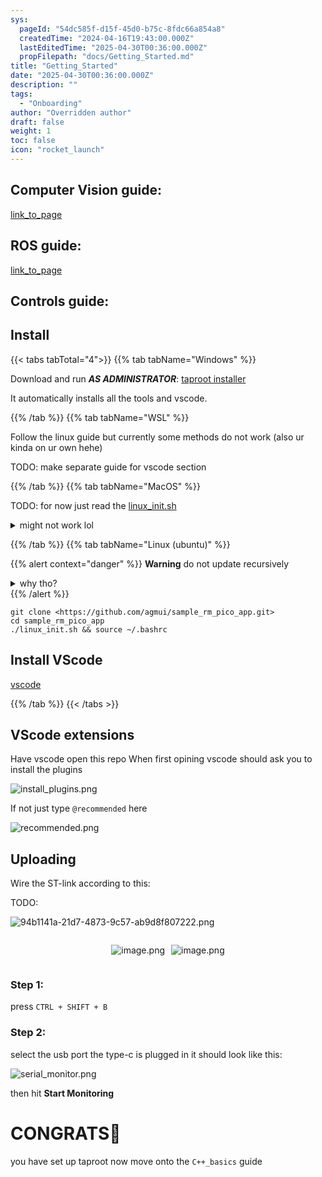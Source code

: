 ```yaml
---
sys:
  pageId: "54dc585f-d15f-45d0-b75c-8fdc66a854a8"
  createdTime: "2024-04-16T19:43:00.000Z"
  lastEditedTime: "2025-04-30T00:36:00.000Z"
  propFilepath: "docs/Getting_Started.md"
title: "Getting_Started"
date: "2025-04-30T00:36:00.000Z"
description: ""
tags:
  - "Onboarding"
author: "Overridden author"
draft: false
weight: 1
toc: false
icon: "rocket_launch"
---
```


## Computer Vision guide:

[link_to_page](86d45bc0-388b-4d26-8848-44f255f73d0e)

## ROS guide:

[link_to_page](3c76c1de-ec8f-46d6-8b0a-294005edc2d5)

## Controls guide:

## Install

{{< tabs tabTotal="4">}}
{{% tab tabName="Windows" %}}

Download and run _**AS ADMINISTRATOR**_: [taproot installer](https://github.com/Thornbots/TeachingFreshies/releases/tag/1.0)

It automatically installs all the tools and vscode.

{{% /tab %}}
{{% tab tabName="WSL" %}}

Follow the linux guide but currently some methods do not work (also ur kinda on ur own hehe)

TODO: make separate guide for vscode section

{{% /tab %}}
{{% tab tabName="MacOS" %}}

TODO: for now just read the [linux_init.sh](https://github.com/agmui/sample_rm_pico_app/blob/main/linux_init.sh)

<details>
<summary>might not work lol</summary>

`brew install libusb pkg-config`

Next install: [vscode](https://code.visualstudio.com/Download)

</details>

{{% /tab %}}
{{% tab tabName="Linux (ubuntu)" %}}

{{% alert context="danger" %}}
**Warning** do not update recursively
<details>
<summary>why tho?</summary>
There are some submodules that may go on for a while (like tinyusb) and I highly
recommend you don't need to get them.
If you want to see what submodules I update just look in `linux_init.sh`
</details>
{{% /alert %}}

```shell
git clone <https://github.com/agmui/sample_rm_pico_app.git>
cd sample_rm_pico_app
./linux_init.sh && source ~/.bashrc
```

## Install VScode

[vscode](https://code.visualstudio.com/Download)

{{% /tab %}}
{{< /tabs >}}

## VScode extensions

Have vscode open this repo
When first opining vscode should ask you to install the plugins

![install_plugins.png](https://prod-files-secure.s3.us-west-2.amazonaws.com/d518164a-d88e-44d1-a4ee-3adb3bd8bce0/89bd30f0-1825-4e77-867b-0a41ce370880/install_plugins.png?X-Amz-Algorithm=AWS4-HMAC-SHA256&X-Amz-Content-Sha256=UNSIGNED-PAYLOAD&X-Amz-Credential=ASIAZI2LB466RVYWMQW3%2F20250716%2Fus-west-2%2Fs3%2Faws4_request&X-Amz-Date=20250716T110807Z&X-Amz-Expires=3600&X-Amz-Security-Token=IQoJb3JpZ2luX2VjEEIaCXVzLXdlc3QtMiJHMEUCIHqwM1TqKMO5ZCg1av1cfPWi9BGdUEzbdT2I63m7GhgcAiEA7uIQAmGPHwTkj9weiLknG%2Fq2DgsDGq%2BmDa%2Fd0QZkxIwq%2FwMIWxAAGgw2Mzc0MjMxODM4MDUiDFg4Q88jkGD3nDKByyrcA8hH%2FaIzYl6ap66%2FpUNxIGAg6gCdnadgDWLiol0osCAxMsjub%2Bg4oCTNVXnElkQEOMdzVsZc1CNDeuuGbJ1plZryADHsRYGZe9GjUlGeS%2FokWRXA16EeiBYZZP3KndAGPd9y%2Fyz%2FDX3XHuz%2ByqvkCCPQSR2HCGbYvSQVIzodQfv%2Fjhdqwac5UyW1Db41%2BgpWE%2FRYPAUzj6mZw%2BhvLW1kH0mryhvH2b8vQnqLZUb13AGY5CJNUE8qALwCjLcow0c9Eu3ZlXXke058ZBLmf1ArkXgKvuxl2wESfEQVP%2BAPuCP3V9WX20VRd9DycuOS5oiooEXw8MY3tDfYU83%2FZekxx547vFt5ZTwqMGUa4Avrb4SkM5fg690EdqWWP5mlMrz9QRMunms94mPP%2B3OtUxd6JuSJ4d8uKWliDgCvKNrJ68VwdDpM8Y%2Bbt5ZyZFSgaAj088BmZrUUn90HDHGktv3koDCQpV2WmcywG4LQty4QLIC1nfGQIbFz%2BM60OfvK1cWKsXYqMfgVrXOS8yhj1LARZ%2FsHJSRySrtU0EGY2fx4K5oowFMVC0CKgPo99Y5VesZ4rhy3IvnOddGWeKDHVsehfB%2FGOnnI%2F67qJexKwJ6VA0u3jAUT%2FADXuYvD2MY%2BMObn3cMGOqUBnlfp%2Bm1nctlfTZfPMZIip4BFSwPf1ZSx82j4LIZ1Eum6PhKzI1gCpmB7MXUoowlQ%2F2BTjpGhkUWVlvRRjEW0nmdOW9fg4O8i%2BuQK1yiTQvRXELej02%2BPLAlsm73gXo02QrRxdO1O3SDYup2tGt%2B1xK4JauDdpeL8Cw5p%2BPunFq0j7ZZnmOT0EN9fgP4M2YiSSFyYiJtW76InxWu0rrc%2F920bDVKM&X-Amz-Signature=8e3566a55578b1ff7c27f6b661394c4fb702fb9c88708dc7b8f44275722ff5b2&X-Amz-SignedHeaders=host&x-amz-checksum-mode=ENABLED&x-id=GetObject)

If not just type `@recommended` here  

![recommended.png](https://prod-files-secure.s3.us-west-2.amazonaws.com/d518164a-d88e-44d1-a4ee-3adb3bd8bce0/61e661e9-5d85-4dfc-be0d-8d2097a5e793/recommended.png?X-Amz-Algorithm=AWS4-HMAC-SHA256&X-Amz-Content-Sha256=UNSIGNED-PAYLOAD&X-Amz-Credential=ASIAZI2LB466RVYWMQW3%2F20250716%2Fus-west-2%2Fs3%2Faws4_request&X-Amz-Date=20250716T110807Z&X-Amz-Expires=3600&X-Amz-Security-Token=IQoJb3JpZ2luX2VjEEIaCXVzLXdlc3QtMiJHMEUCIHqwM1TqKMO5ZCg1av1cfPWi9BGdUEzbdT2I63m7GhgcAiEA7uIQAmGPHwTkj9weiLknG%2Fq2DgsDGq%2BmDa%2Fd0QZkxIwq%2FwMIWxAAGgw2Mzc0MjMxODM4MDUiDFg4Q88jkGD3nDKByyrcA8hH%2FaIzYl6ap66%2FpUNxIGAg6gCdnadgDWLiol0osCAxMsjub%2Bg4oCTNVXnElkQEOMdzVsZc1CNDeuuGbJ1plZryADHsRYGZe9GjUlGeS%2FokWRXA16EeiBYZZP3KndAGPd9y%2Fyz%2FDX3XHuz%2ByqvkCCPQSR2HCGbYvSQVIzodQfv%2Fjhdqwac5UyW1Db41%2BgpWE%2FRYPAUzj6mZw%2BhvLW1kH0mryhvH2b8vQnqLZUb13AGY5CJNUE8qALwCjLcow0c9Eu3ZlXXke058ZBLmf1ArkXgKvuxl2wESfEQVP%2BAPuCP3V9WX20VRd9DycuOS5oiooEXw8MY3tDfYU83%2FZekxx547vFt5ZTwqMGUa4Avrb4SkM5fg690EdqWWP5mlMrz9QRMunms94mPP%2B3OtUxd6JuSJ4d8uKWliDgCvKNrJ68VwdDpM8Y%2Bbt5ZyZFSgaAj088BmZrUUn90HDHGktv3koDCQpV2WmcywG4LQty4QLIC1nfGQIbFz%2BM60OfvK1cWKsXYqMfgVrXOS8yhj1LARZ%2FsHJSRySrtU0EGY2fx4K5oowFMVC0CKgPo99Y5VesZ4rhy3IvnOddGWeKDHVsehfB%2FGOnnI%2F67qJexKwJ6VA0u3jAUT%2FADXuYvD2MY%2BMObn3cMGOqUBnlfp%2Bm1nctlfTZfPMZIip4BFSwPf1ZSx82j4LIZ1Eum6PhKzI1gCpmB7MXUoowlQ%2F2BTjpGhkUWVlvRRjEW0nmdOW9fg4O8i%2BuQK1yiTQvRXELej02%2BPLAlsm73gXo02QrRxdO1O3SDYup2tGt%2B1xK4JauDdpeL8Cw5p%2BPunFq0j7ZZnmOT0EN9fgP4M2YiSSFyYiJtW76InxWu0rrc%2F920bDVKM&X-Amz-Signature=2b48e05c69203ccb7f88682ee7473fbfd233471cbb3eaaffd9b9e6c7d7e07d6c&X-Amz-SignedHeaders=host&x-amz-checksum-mode=ENABLED&x-id=GetObject)

## Uploading

Wire the ST-link according to this:

TODO:

![94b1141a-21d7-4873-9c57-ab9d8f807222.png](https://prod-files-secure.s3.us-west-2.amazonaws.com/d518164a-d88e-44d1-a4ee-3adb3bd8bce0/e5fad17d-ab82-4300-9f4c-505ab4b1202c/94b1141a-21d7-4873-9c57-ab9d8f807222.png?X-Amz-Algorithm=AWS4-HMAC-SHA256&X-Amz-Content-Sha256=UNSIGNED-PAYLOAD&X-Amz-Credential=ASIAZI2LB466RVYWMQW3%2F20250716%2Fus-west-2%2Fs3%2Faws4_request&X-Amz-Date=20250716T110807Z&X-Amz-Expires=3600&X-Amz-Security-Token=IQoJb3JpZ2luX2VjEEIaCXVzLXdlc3QtMiJHMEUCIHqwM1TqKMO5ZCg1av1cfPWi9BGdUEzbdT2I63m7GhgcAiEA7uIQAmGPHwTkj9weiLknG%2Fq2DgsDGq%2BmDa%2Fd0QZkxIwq%2FwMIWxAAGgw2Mzc0MjMxODM4MDUiDFg4Q88jkGD3nDKByyrcA8hH%2FaIzYl6ap66%2FpUNxIGAg6gCdnadgDWLiol0osCAxMsjub%2Bg4oCTNVXnElkQEOMdzVsZc1CNDeuuGbJ1plZryADHsRYGZe9GjUlGeS%2FokWRXA16EeiBYZZP3KndAGPd9y%2Fyz%2FDX3XHuz%2ByqvkCCPQSR2HCGbYvSQVIzodQfv%2Fjhdqwac5UyW1Db41%2BgpWE%2FRYPAUzj6mZw%2BhvLW1kH0mryhvH2b8vQnqLZUb13AGY5CJNUE8qALwCjLcow0c9Eu3ZlXXke058ZBLmf1ArkXgKvuxl2wESfEQVP%2BAPuCP3V9WX20VRd9DycuOS5oiooEXw8MY3tDfYU83%2FZekxx547vFt5ZTwqMGUa4Avrb4SkM5fg690EdqWWP5mlMrz9QRMunms94mPP%2B3OtUxd6JuSJ4d8uKWliDgCvKNrJ68VwdDpM8Y%2Bbt5ZyZFSgaAj088BmZrUUn90HDHGktv3koDCQpV2WmcywG4LQty4QLIC1nfGQIbFz%2BM60OfvK1cWKsXYqMfgVrXOS8yhj1LARZ%2FsHJSRySrtU0EGY2fx4K5oowFMVC0CKgPo99Y5VesZ4rhy3IvnOddGWeKDHVsehfB%2FGOnnI%2F67qJexKwJ6VA0u3jAUT%2FADXuYvD2MY%2BMObn3cMGOqUBnlfp%2Bm1nctlfTZfPMZIip4BFSwPf1ZSx82j4LIZ1Eum6PhKzI1gCpmB7MXUoowlQ%2F2BTjpGhkUWVlvRRjEW0nmdOW9fg4O8i%2BuQK1yiTQvRXELej02%2BPLAlsm73gXo02QrRxdO1O3SDYup2tGt%2B1xK4JauDdpeL8Cw5p%2BPunFq0j7ZZnmOT0EN9fgP4M2YiSSFyYiJtW76InxWu0rrc%2F920bDVKM&X-Amz-Signature=521b8ad9fe4a161ebd2fd96bfd2eb666438cd6b8393a30682ed15e88d9ba1999&X-Amz-SignedHeaders=host&x-amz-checksum-mode=ENABLED&x-id=GetObject)

<div style="display: flex;flex-direction: row; column-gap:10px; max-width: 630px;justify-content: center;">
<div>

![image.png](https://prod-files-secure.s3.us-west-2.amazonaws.com/d518164a-d88e-44d1-a4ee-3adb3bd8bce0/210ecb78-1116-4d7b-b9b7-2292f66fa2c2/image.png?X-Amz-Algorithm=AWS4-HMAC-SHA256&X-Amz-Content-Sha256=UNSIGNED-PAYLOAD&X-Amz-Credential=ASIAZI2LB466SYEYQJ5P%2F20250716%2Fus-west-2%2Fs3%2Faws4_request&X-Amz-Date=20250716T110811Z&X-Amz-Expires=3600&X-Amz-Security-Token=IQoJb3JpZ2luX2VjEEIaCXVzLXdlc3QtMiJHMEUCIHEKGK9YjnItqZPddfohlR7h2tibikHbqT20Ctc%2Fp1G5AiEAiNDCtazlNYXygkrvKDmjBmFpS8a1kn%2Bp5JhUAaKOToYq%2FwMIWxAAGgw2Mzc0MjMxODM4MDUiDCvddM%2F0F%2Bm%2BsdL9rircA7o%2FKPoRktc6Qtyc4ogvkXAFqrO8USZwp6q9PauxnARUqhexpeQ4jIqYS65Nww%2BFgwmGT3o5gOgrJhxcsjlj8rZoB6YmGiu2Y5r4kBo36BvAI7MuBXWhe3TrUjMhUrw9kzref7zLlMwTcTkCS0QvT8k6YgQjwWWOLzxQVRWv9uhCv1UI2ekMKIyft0oLk29nZlDvnVxLA%2BWQSqq36DmZMCllmauM8xSuoC9aZTTQab%2FLoGNkTbrBs1hAr4sZD%2FCgA21yLoGWBEui9glvA60uuhwWPJ3eg6nv1mApIOA3NuyN1WxcUHnRlhagVl453HZzT00Bcz5Ku0DdkOskDLdyPv4H8C4YqXfy3KUDd7Wtfi6Wg1rG1M%2BfnbAhv3R7PMO4aW%2FhBNd6Xe6hmfRlsnlHQprxQogMMoSjhI8JQleqBESwr0kpmqm7QAGpGj6%2BdkzM%2FCSfWmpaN4RAdYRuCjgdA%2Fs7Y0NEB6rXyRH0Ll2ahYKl1zHEUajD6seYRwiNgxLvTAapkkunDUkI4VzOc7JNLCtKBpct6LuqT3bl%2FoHwg%2BAWqC3Zf0LrgQypoeWBh2JYAXpN%2BUPMNAlUkqReppSBQXWpmIZ%2F%2F4YV%2BxQJUgBcDkh9jxHm9bhteKe0INwoMIDo3cMGOqUBQneBK5h1QeDBsUDO7myDPi0Tk%2FALe9eq8fG%2BnsQ88E0iXB4eKV7wMNabL2akMfJgwt4YjzrM2ow1i0P3zrbe7VxI1cQ5o0a38DQc%2BHk07flJXEPKzRRAELGYJ1Mg%2B5RwBwTiB%2B%2BHwECgeirJhpvXO3qFudA290YHZp4nqCfjdHVeqE4%2BEKcOAcn%2FSli%2BfWTmDhu3HLvGoZmB4cHTY2s541faHJc%2F&X-Amz-Signature=2815fb694c8a4e63ce1aab1939e8414ec3def3ca6c80ec1b48bf459559df9574&X-Amz-SignedHeaders=host&x-amz-checksum-mode=ENABLED&x-id=GetObject)

</div>
<div>

![image.png](https://prod-files-secure.s3.us-west-2.amazonaws.com/d518164a-d88e-44d1-a4ee-3adb3bd8bce0/33a0fd0f-8ca6-4a86-8e09-26e95ded1fff/image.png?X-Amz-Algorithm=AWS4-HMAC-SHA256&X-Amz-Content-Sha256=UNSIGNED-PAYLOAD&X-Amz-Credential=ASIAZI2LB466YCGQPCSR%2F20250716%2Fus-west-2%2Fs3%2Faws4_request&X-Amz-Date=20250716T110812Z&X-Amz-Expires=3600&X-Amz-Security-Token=IQoJb3JpZ2luX2VjEEIaCXVzLXdlc3QtMiJGMEQCICigHuAIs0%2FTdnXCM1H0FL30TMC3zzuf6ASyNC7YFvbGAiAG4o5uyICgoaT5MzF1QPnBhmGsUZ0fbkWn8hMGou0OWyr%2FAwhbEAAaDDYzNzQyMzE4MzgwNSIMA0QzTlBN2%2BDdCA%2FpKtwDpd0jmH49K0DNCVf4hkJA6PWe9k9tZV9MS2TgJGn8g4dXs6sR50sy6cpoL4AuIA90WaXcywW%2FVJkAsBCMLI6I76yLFcBn%2Bjl%2BwQHb8mVX5859iKjCc5y67gnfiBxHWXS8t%2FX69IFLsYWpXxmMMEpmfpJ6uqR7FQxx9Xnnwp5nKRBHpFc7HUxHziYMSEYHys2ofHb7O2ynfwlhevc41KjoUwd1arN2ykg29LutoYWr%2Fsc3slY5WKIRhzqAkqsAzbQbjCe5sANSi4ac66%2BJ1EtuC%2Bi5KiubnxfAhBNzAtUmeZGlQxN2BSwO6FnDVHkc1tPxAUzf0e5FIwNc05zNAztJmYZjy2M1tfi95Y3jBfHg95Mgp4U9iubec7PgeyKqf6VIlxObjpGi%2BkHIcrSwNNTZADqQO%2BB2YZ0CHX5WXf0%2F%2BQOW9fq7pRyLzRiqaf2C5UHITbzTwPa5GjTG4r6a9F1bsqosYWy2R3%2FtWfyCTID1PyK01G3qCfsAkLriqLkD0F3AEVEdp%2FHGw94rgZxWE49kGkLoevCgvWZxAVXuHqUb5xuy%2B7K9G%2BopNsSRBbhNa48pT%2Frk264a25OLEQku8AnvyQNt4Q5N5%2B%2B%2BWyYWyabVz%2Fa3dqkjnyVAGKbK0v0wy%2BjdwwY6pgE4Qekfi6TMLK%2B28wknbTMXGz7gCiVL%2B2CRmmMgJ%2Bd0vzwU3I0hi2nI%2BwWRn2MP6MDG2Y%2FTthFR92bAsNzYjgV7eoC8%2BPItl2G3hpVY5%2BeljC%2F8wkovDCJbRzsbgN2h2zHt7yimAIZRIvyos1%2Fqua7wafWtPzt8aZd76R99RkoP0mzYxcI8ROpmUVYELz%2Fiia7TKYmDAioH7kMrzn97qvVYhX4iJSu3&X-Amz-Signature=aa0109ca1ee70713a8d863c921bea8d9cb0747c4688f1bf9ecfda8e35d80fd39&X-Amz-SignedHeaders=host&x-amz-checksum-mode=ENABLED&x-id=GetObject)

</div>
</div>

### Step 1:

press `CTRL + SHIFT + B`

### Step 2:

select the usb port the type-c is plugged in it should look like this:

![serial_monitor.png](https://prod-files-secure.s3.us-west-2.amazonaws.com/d518164a-d88e-44d1-a4ee-3adb3bd8bce0/f03f4774-05d4-4393-b6a0-d5efb6d315ab/serial_monitor.png?X-Amz-Algorithm=AWS4-HMAC-SHA256&X-Amz-Content-Sha256=UNSIGNED-PAYLOAD&X-Amz-Credential=ASIAZI2LB466RVYWMQW3%2F20250716%2Fus-west-2%2Fs3%2Faws4_request&X-Amz-Date=20250716T110807Z&X-Amz-Expires=3600&X-Amz-Security-Token=IQoJb3JpZ2luX2VjEEIaCXVzLXdlc3QtMiJHMEUCIHqwM1TqKMO5ZCg1av1cfPWi9BGdUEzbdT2I63m7GhgcAiEA7uIQAmGPHwTkj9weiLknG%2Fq2DgsDGq%2BmDa%2Fd0QZkxIwq%2FwMIWxAAGgw2Mzc0MjMxODM4MDUiDFg4Q88jkGD3nDKByyrcA8hH%2FaIzYl6ap66%2FpUNxIGAg6gCdnadgDWLiol0osCAxMsjub%2Bg4oCTNVXnElkQEOMdzVsZc1CNDeuuGbJ1plZryADHsRYGZe9GjUlGeS%2FokWRXA16EeiBYZZP3KndAGPd9y%2Fyz%2FDX3XHuz%2ByqvkCCPQSR2HCGbYvSQVIzodQfv%2Fjhdqwac5UyW1Db41%2BgpWE%2FRYPAUzj6mZw%2BhvLW1kH0mryhvH2b8vQnqLZUb13AGY5CJNUE8qALwCjLcow0c9Eu3ZlXXke058ZBLmf1ArkXgKvuxl2wESfEQVP%2BAPuCP3V9WX20VRd9DycuOS5oiooEXw8MY3tDfYU83%2FZekxx547vFt5ZTwqMGUa4Avrb4SkM5fg690EdqWWP5mlMrz9QRMunms94mPP%2B3OtUxd6JuSJ4d8uKWliDgCvKNrJ68VwdDpM8Y%2Bbt5ZyZFSgaAj088BmZrUUn90HDHGktv3koDCQpV2WmcywG4LQty4QLIC1nfGQIbFz%2BM60OfvK1cWKsXYqMfgVrXOS8yhj1LARZ%2FsHJSRySrtU0EGY2fx4K5oowFMVC0CKgPo99Y5VesZ4rhy3IvnOddGWeKDHVsehfB%2FGOnnI%2F67qJexKwJ6VA0u3jAUT%2FADXuYvD2MY%2BMObn3cMGOqUBnlfp%2Bm1nctlfTZfPMZIip4BFSwPf1ZSx82j4LIZ1Eum6PhKzI1gCpmB7MXUoowlQ%2F2BTjpGhkUWVlvRRjEW0nmdOW9fg4O8i%2BuQK1yiTQvRXELej02%2BPLAlsm73gXo02QrRxdO1O3SDYup2tGt%2B1xK4JauDdpeL8Cw5p%2BPunFq0j7ZZnmOT0EN9fgP4M2YiSSFyYiJtW76InxWu0rrc%2F920bDVKM&X-Amz-Signature=b743cca0598a9b768649c4155f7ee9e7be2b9e4bdae787774b6f1ee2f4f3a81b&X-Amz-SignedHeaders=host&x-amz-checksum-mode=ENABLED&x-id=GetObject)

then hit **Start Monitoring**

# CONGRATS🎉

you have set up taproot now move onto the `C++_basics` guide
